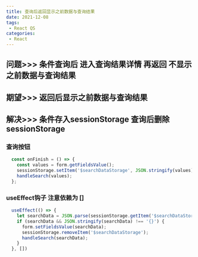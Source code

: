 ```yaml
---
title: 查询后返回显示之前数据与查询结果
date: 2021-12-08
tags:
 - React QS
categories:
 - React
---
```


## 问题>>> 条件查询后 进入查询结果详情 再返回 不显示之前数据与查询结果
## 期望>>> 返回后显示之前数据与查询结果
## 解决>>> 条件存入sessionStorage 查询后删除sessionStorage 

### 查询按钮
```js
  const onFinish = () => {
    const values = form.getFieldsValue();
    sessionStorage.setItem('$searchDataStorage', JSON.stringify(values));
    handleSearch(values);
  };
```
### useEffect钩子  注意依赖为 []
```js
  useEffect(() => {
    let searchData = JSON.parse(sessionStorage.getItem('$searchDataStorage'));
    if (searchData && JSON.stringify(searchData) !== '{}') {
      form.setFieldsValue(searchData);
      sessionStorage.removeItem('$searchDataStorage');
      handleSearch(searchData);
    }
  }, [])
```

